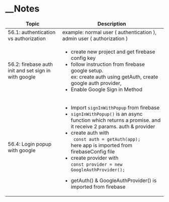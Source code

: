 # \_\_Notes

<table>
  <thead align="center">
    <tr border: none;>
      <td><b>Topic</b></td>
      <td><b>Description</b></td>
    </tr>
  </thead>
  <tbody>
    <tr>
      <td>56.1: authentication vs authorization</td>
      <td>example: normal user ( authentication ), admin user ( authorization ) </td>
    </tr>
     <tr>
      <td>56.2: firebase auth init and set sign in with google</td>
      <td> 
      <ul>
         <li> create new project and get firebase config key </li>
         <li> follow instruction from firebase google setup. <br> ex: create auth using getAuth, create google auth provider, </li>
         <li>Enable Google Sign in Method </li>
      </ul>
      </td>
    </tr>
    <tr>
      <td>56.4: Login popup with google</td>
      <td> 
      <ul>
         <li> Import <code>signInWithPopup</code> from firebase </li>
         <li> <code>signInWithPopup()</code>  is an async function which returns a promise. and it receive 2 params. auth & provider </li>
         <li>create auth with <br> <code> const auth = getAuth(app);</code> <br> here app is imported from firebaseConfig file </li>
         <li>create provider with <br> <code>const provider = new GoogleAuthProvider();
         </code></li>
         <li>  getAuth() & GoogleAuthProvider() is imported from firebase </li>
      </ul>
      </td>
    </tr>
    
  </tbody>
</table>
